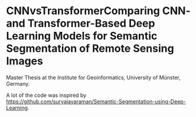 # CNNvsTransformerComparing CNN- and Transformer-Based Deep Learning Models for Semantic Segmentation of Remote Sensing Images

Master Thesis at the Institute for Geoinformatics, University of Münster, Germany. 

A lot of the code was inspired by https://github.com/suryajayaraman/Semantic-Segmentation-using-Deep-Learning.